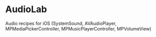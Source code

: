 AudioLab
========

Audio recipes for iOS (SystemSound, AVAudioPlayer, MPMediaPickerController, MPMusicPlayerController, MPVolumeView)
